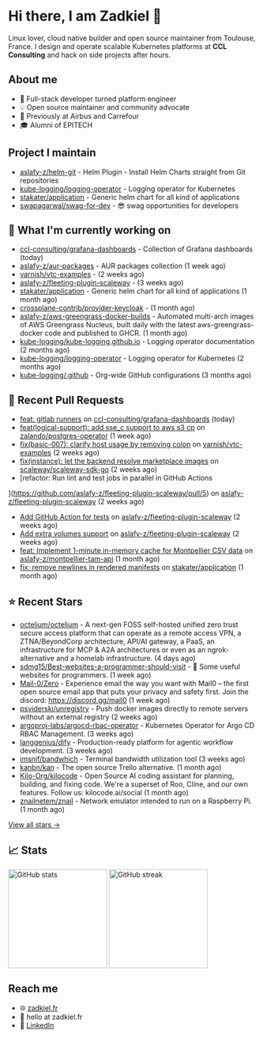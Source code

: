 # Hi there, I am Zadkiel 👋

Linux lover, cloud native builder and open source maintainer from Toulouse, France. I design and operate scalable Kubernetes platforms at **CCL Consulting** and hack on side projects after hours.

## About me

* 💼 Full-stack developer turned platform engineer
* 💡 Open source maintainer and community advocate
* 🏢 Previously at Airbus and Carrefour
* 🎓 Alumni of EPITECH

## Project I maintain

- [aslafy-z/helm-git](https://github.com/aslafy-z/helm-git) - Helm Plugin - Install Helm Charts straight from Git repositories
- [kube-logging/logging-operator](https://github.com/kube-logging/logging-operator) - Logging operator for Kubernetes
- [stakater/application](https://github.com/stakater/application) - Generic helm chart for all kind of applications
- [swapagarwal/swag-for-dev](https://github.com/swapagarwal/swag-for-dev) - 😎 swag opportunities for developers

## 👷 What I'm currently working on


- [ccl-consulting/grafana-dashboards](https://github.com/ccl-consulting/grafana-dashboards) - Collection of Grafana dashboards (today)
- [aslafy-z/aur-packages](https://github.com/aslafy-z/aur-packages) - AUR packages collection (1 week ago)
- [varnish/vtc-examples](https://github.com/varnish/vtc-examples) -  (2 weeks ago)
- [aslafy-z/fleeting-plugin-scaleway](https://github.com/aslafy-z/fleeting-plugin-scaleway) -  (3 weeks ago)
- [stakater/application](https://github.com/stakater/application) - Generic helm chart for all kind of applications (1 month ago)
- [crossplane-contrib/provider-keycloak](https://github.com/crossplane-contrib/provider-keycloak) -  (1 month ago)
- [aslafy-z/aws-greengrass-docker-builds](https://github.com/aslafy-z/aws-greengrass-docker-builds) - Automated multi-arch images of AWS Greengrass Nucleus, built daily with the latest aws-greengrass-docker code and published to GHCR. (1 month ago)
- [kube-logging/kube-logging.github.io](https://github.com/kube-logging/kube-logging.github.io) - Logging operator documentation (2 months ago)
- [kube-logging/logging-operator](https://github.com/kube-logging/logging-operator) - Logging operator for Kubernetes (2 months ago)
- [kube-logging/.github](https://github.com/kube-logging/.github) - Org-wide GitHub configurations (3 months ago)



## 🔨 Recent Pull Requests


- [feat: gitlab runners](https://github.com/ccl-consulting/grafana-dashboards/pull/1) on [ccl-consulting/grafana-dashboards](https://github.com/ccl-consulting/grafana-dashboards) (today)
- [feat(logical-support): add sse_c support to aws s3 cp](https://github.com/zalando/postgres-operator/pull/2926) on [zalando/postgres-operator](https://github.com/zalando/postgres-operator) (1 week ago)
- [fix(basic-007): clarify host usage by removing colon](https://github.com/varnish/vtc-examples/pull/2) on [varnish/vtc-examples](https://github.com/varnish/vtc-examples) (2 weeks ago)
- [fix(instance): let the backend resolve marketplace images](https://github.com/scaleway/scaleway-sdk-go/pull/2605) on [scaleway/scaleway-sdk-go](https://github.com/scaleway/scaleway-sdk-go) (2 weeks ago)
- [refactor: Run lint and test jobs in parallel in GitHub Actions

](https://github.com/aslafy-z/fleeting-plugin-scaleway/pull/5) on [aslafy-z/fleeting-plugin-scaleway](https://github.com/aslafy-z/fleeting-plugin-scaleway) (2 weeks ago)
- [Add GitHub Action for tests](https://github.com/aslafy-z/fleeting-plugin-scaleway/pull/4) on [aslafy-z/fleeting-plugin-scaleway](https://github.com/aslafy-z/fleeting-plugin-scaleway) (2 weeks ago)
- [Add extra volumes support](https://github.com/aslafy-z/fleeting-plugin-scaleway/pull/3) on [aslafy-z/fleeting-plugin-scaleway](https://github.com/aslafy-z/fleeting-plugin-scaleway) (2 weeks ago)
- [feat: Implement 1-minute in-memory cache for Montpellier CSV data](https://github.com/aslafy-z/montpellier-tam-api/pull/7) on [aslafy-z/montpellier-tam-api](https://github.com/aslafy-z/montpellier-tam-api) (1 month ago)
- [fix: remove newlines in rendered manifests](https://github.com/stakater/application/pull/400) on [stakater/application](https://github.com/stakater/application) (1 month ago)

## ⭐ Recent Stars


- [octelium/octelium](https://github.com/octelium/octelium) - A next-gen FOSS self-hosted unified zero trust secure access platform that can operate as a remote access VPN, a ZTNA/BeyondCorp architecture, API/AI gateway, a PaaS, an infrastructure for MCP &amp; A2A architectures or even as an ngrok-alternative and a homelab infrastructure. (4 days ago)
- [sdmg15/Best-websites-a-programmer-should-visit](https://github.com/sdmg15/Best-websites-a-programmer-should-visit) - :link: Some useful websites for programmers. (1 week ago)
- [Mail-0/Zero](https://github.com/Mail-0/Zero) - Experience email the way you want with Mail0 – the first open source email app that puts your privacy and safety first. Join the discord: https://discord.gg/mail0 (1 week ago)
- [psviderski/unregistry](https://github.com/psviderski/unregistry) - Push docker images directly to remote servers without an external registry (2 weeks ago)
- [argoproj-labs/argocd-rbac-operator](https://github.com/argoproj-labs/argocd-rbac-operator) - Kubernetes Operator for Argo CD RBAC Management. (3 weeks ago)
- [langgenius/dify](https://github.com/langgenius/dify) - Production-ready platform for agentic workflow development. (3 weeks ago)
- [imsnif/bandwhich](https://github.com/imsnif/bandwhich) - Terminal bandwidth utilization tool (3 weeks ago)
- [kanbn/kan](https://github.com/kanbn/kan) - The open source Trello alternative. (1 month ago)
- [Kilo-Org/kilocode](https://github.com/Kilo-Org/kilocode) - Open Source AI coding assistant for planning, building, and fixing code. We&#39;re a superset of Roo, Cline, and our own features. Follow us: kilocode.ai/social (1 month ago)
- [znailnetem/znail](https://github.com/znailnetem/znail) - Network emulator intended to run on a Raspberry Pi. (1 month ago)

[View all stars →](https://github.com/aslafy-z?tab=stars)

## 📈 Stats

<a href="#"><img height=200 align="center" src="https://github-readme-stats.vercel.app/api?username=aslafy-z&show_icons=true&count_private=true&hide_border=true&theme=transparent" alt="GitHub stats" /></a>
<a href="#"><img height=200 align="center" src="https://github-readme-streak-stats-eight.vercel.app/?user=aslafy-z&hide_border=true&theme=transparent" alt="GitHub streak" /></a>

## Reach me

* 🌐 [zadkiel.fr](https://zadkiel.fr)
* 💬 hello at zadkiel.fr
* 🤝 [LinkedIn](https://go.zadkiel.fr/linkedin)
